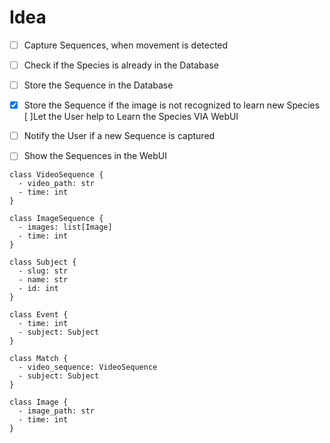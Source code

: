 # Idea

- [ ] Capture Sequences, when movement is detected
- [ ] Check if the Species is already in the Database
- [ ] Store the Sequence in the Database
- [x] Store the Sequence if the image is not recognized to learn new Species
  [ ]Let the User help to Learn the Species VIA WebUI
- [ ] Notify the User if a new Sequence is captured
- [ ] Show the Sequences in the WebUI


```plantuml
class VideoSequence {
  - video_path: str
  - time: int
}

class ImageSequence {
  - images: list[Image]
  - time: int
}

class Subject {
  - slug: str
  - name: str
  - id: int
}

class Event {
  - time: int
  - subject: Subject
}

class Match {
  - video_sequence: VideoSequence
  - subject: Subject
}

class Image {
  - image_path: str
  - time: int
}
```




